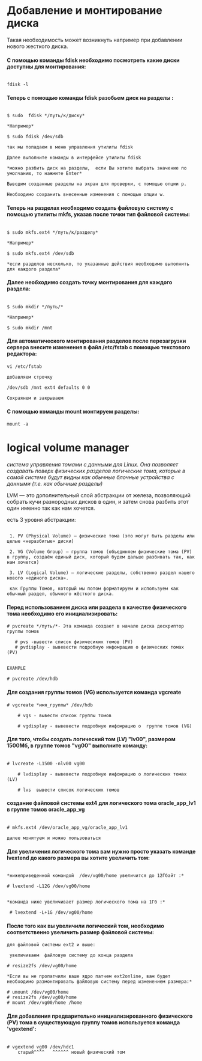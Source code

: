 # Добавление и монтирование диска

Такая необходимость может возникнуть например при добавлении нового жесткого диска.

#### С помощью команды fdisk необходимо посмотреть какие диски доступны для монтирования:
```

fdisk -l
```

#### Теперь с помощью команды fdisk разобьем диск на разделы :
```

$ sudo  fdisk */путь/к/диску*

*Например*

$ sudo fdisk /dev/sdb

так мы попадаем в меню управления утилиты fdisk

Далее выполните команды в интерфейсе утилиты fdisk

*можно разбить диск на разделы,  если Вы хотите выбрать значение по умолчанию, то нажмите Enter*

Выводим созданные разделы на экран для проверки, с помощью опции p.

Необходимо сохранить внесенные изменения с помощью опции w.
```

#### Теперь на разделах необходимо создать файловую систему с помощью утилиты mkfs, указав после точки тип файловой системы:
```

$ sudo mkfs.ext4 */путь/к/разделу*

*Например*

$ sudo mkfs.ext4 /dev/sdb

*если разделов несколько, то указанные действия необходимо выполнить  для каждого раздела*
```

#### Далее необходимо создать точку монтирования для каждого раздела:
```

$ sudo mkdir */путь/*

*Например*

$ sudo mkdir /mnt
```

#### Для автоматического монтирования разделов после перезагрузки сервера внесите изменения в файл /etc/fstab с помощью текстового редактора:
```
vi /etc/fstab

добавляем строчку

/dev/sdb /mnt ext4 defaults 0 0

Сохраянем и закрываем
```
#### С помощью команды mount монтируем разделы:
```
mount -a
```

# logical volume manager
 *система управления томами с данными для Linux. Она позволяет создавать поверх физических разделов логические тома, которые в самой системе будут видны как обычные блочные устройства с данными (т.е. как обычные разделы)*

 LVM — это дополнительный слой абстракции от железа, позволяющий собрать кучи разнородных дисков в один, и затем снова разбить этот один именно так как нам хочется.

 есть 3 уровня абстракции:
```

 1. PV (Physical Volume) — физические тома (это могут быть разделы или целые «неразбитые» диски)

 2. VG (Volume Group) — группа томов (объединяем физические тома (PV) в группу, создаём единый диск, который будем дальше разбивать так, как нам хочется)

 3. LV (Logical Volume) — логические разделы, собственно раздел нашего нового «единого диска».

 как Группы Томов, который мы потом форматируем и используем как обычный раздел, обычного жёсткого диска.
 ```

 #### Перед использованием диска или раздела в качестве физического тома необходимо его инициализировать:

 ```
 # pvcreate */путь/*- Эта команда создает в начале диска дескриптор группы томов

    # pvs -вывести список физичесиких томов (PV)
    # pvdisplay - вывевести подробную инфомрацию о физических томах (PV)


EXAMPLE

# pvcreate /dev/hdb
```

#### Для создания группы томов (VG) используется команда vgcreate
```
# vgcreate *имя_группы* /dev/hdb

    # vgs - вывести список группы томов

    # vgdisplay - вывевести подробную инфомрацию о  группе томов (VG)
```

#### Для того, чтобы создать логический том (LV) "lv00", размером 1500Мб, в группе томов "vg00" выполните команду:
```

# lvcreate -L1500 -nlv00 vg00

    # lvdisplay - вывевести подробную инфомрацию о логических томах (LV)

    # lvs  вывести список логических томов
```

#### создание файловой системы ext4 для логического тома oracle_app_lv1 в группе томов oracle_app_vg
```

# mkfs.ext4 /dev/oracle_app_vg/oracle_app_lv1

далее монитуем и можно пользоваться
```

#### Для увеличения логического тома вам нужно просто указать команде lvextend до какого размера вы хотите увеличить том:
```

*нижеприведенной командой  /dev/vg00/home увеличится до 12Гбайт :*

# lvextend -L12G /dev/vg00/home


*команда ниже увеличивает размер логического тома на 1Гб :*

 # lvextend -L+1G /dev/vg00/home
```
#### После того как вы увеличили логический том, необходимо соответственно увеличить размер файловой системы:
```
для файловой системы ext2 и выше:

 увеличиваем  файловую систему до конца раздела

# resize2fs /dev/vg00/home

*Если вы не пропатчили ваше ядро патчем ext2online, вам будет необходимо размонтировать файловую систему перед изменением размера:*

# umount /dev/vg00/home
# resize2fs /dev/vg00/home
# mount /dev/vg00/home /home
```

#### Для добавления предварительно инициализированного физического (PV) тома в существующую группу томов используется команда 'vgextend':
```

# vgextend vg00 /dev/hdc1
    старый^^^^   ^^^^^^ новый физический том

```
